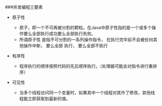 ###并发编程三要素
- 原子性

    - 原子，即一个不可再被分割的颗粒。在Java中原子性指的是一个或多个操作要么全部执行成功要么全部执行失败。
    - 所谓原子性
      是指不可分割的一系列操作指令， 在执行完毕前不会被任何其他操作中断， 要么全部
      执行， 要么全部不执行

- 有序性

    - 程序执行的顺序按照代码的先后顺序执行。（处理器可能会对指令进行重排序）

- 可见性

    - 当多个线程访问同一个变量时，如果其中一个线程对其作了修改，其他线程能立即获取到最新的值。